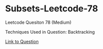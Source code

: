 # Subsets-Leetcode-78

Leetcode Quesiton 78 (Medium)

Techniques Used in Question:
Backtracking

[Link to Question](https://leetcode.com/problems/subsets/)
